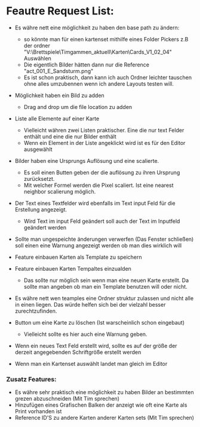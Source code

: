 
# Feautre Request List:

- Es währe nett eine möglichkeit zu haben den base path zu ändern:
  - so könnte man für einen kartenset mithilfe eines Folder Pickers z.B der ordner "V:\Brettspiele\Timgammen_aktuell\Karten\Cards_V1_02_04" Auswählen
  - Die eigentlich Bilder hätten dann nur die Reference "act_001_E_Sandsturm.png"
  - Es ist schon praktisch, dann kann ich auch Ordner leichter tauschen ohne alles umzubennen wenn ich andere Layouts testen will.

- Möglichkeit haben ein Bild zu adden
  - Drag and drop um die file location zu adden

- Liste alle Elemente auf einer Karte
  - Vielleicht währen zwei Listen praktischer. Eine die nur text Felder enthält und eine die nur Bilder enthält
  - Wenn ein Element in der Liste angeklickt wird ist es für den Editor ausgewählt

- Bilder haben eine Ursprungs Auflösung und eine scalierte.
  - Es soll einen Butten geben der die auflösung zu ihren Ursprung zurücksetzt.
  - Mit welcher Formel werden die Pixel scaliert. Ist eine nearest neighbor scalierung möglich.

- Der Text eines Textfelder wird ebenfalls im Text input Feld für die Erstellung angezeigt.
  - Wird Text im input Feld geändert soll auch der Text im Inputfeld geändert werden

- Sollte man ungespeichte änderungen verwerfen (Das Fenster schließen) soll einen eine Warnung angezeigt werden ob man dies wirklich will

- Feature einbauen Karten als Template zu speichern

- Feature einbauen Karten Tempaltes einzualden
  - Das sollte nur möglich sein wenn man eine neuen Karte erstellt. Da sollte man angeben ob man ein Template benutzen will oder nicht.

- Es währe nett wen teamples eine Ordner struktur zulassen und nicht alle in einen liegen. Das würde helfen sich bei der vielzahl besser zurechtzufinden.

- Button um eine Karte zu löschen (Ist warscheinlich schon eingebaut)
  - Vielleicht sollte es hier auch eine Warnung geben.

- Wenn ein neues Text Feld erstellt wird, sollte es auf der größe der derzeit angegebenden Schriftgröße erstellt werden

- Wenn man ein Kartenset auswählt landet man gleich im Editor

### Zusatz Features:

- Es währe sehr praktisch eine möglichkeit zu haben Bilder an bestimmten grezen abzuschneiden (Mit Tim sprechen)
- Hinzufügen eines Grafischen Balken der anzeigt wie oft eine Karte als Print vorhanden ist
- Reference ID'S zu andere Karten anderer Karten sets (Mit Tim sprechen)
